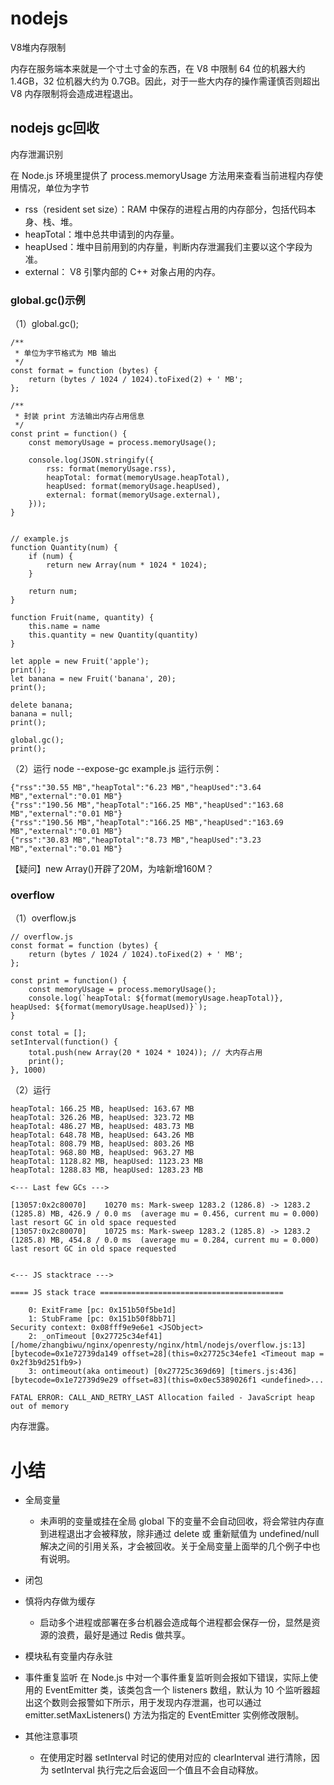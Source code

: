# nodejs

V8堆内存限制

内存在服务端本来就是一个寸土寸金的东西，在 V8 中限制 64 位的机器大约 1.4GB，32 位机器大约为 0.7GB。因此，对于一些大内存的操作需谨慎否则超出 V8 内存限制将会造成进程退出。

## nodejs gc回收

内存泄漏识别

在 Node.js 环境里提供了 process.memoryUsage 方法用来查看当前进程内存使用情况，单位为字节

* rss（resident set size）：RAM 中保存的进程占用的内存部分，包括代码本身、栈、堆。
* heapTotal：堆中总共申请到的内存量。
* heapUsed：堆中目前用到的内存量，判断内存泄漏我们主要以这个字段为准。
* external： V8 引擎内部的 C++ 对象占用的内存。

### global.gc()示例

（1）global.gc();

```
/**
 * 单位为字节格式为 MB 输出
 */
const format = function (bytes) {
    return (bytes / 1024 / 1024).toFixed(2) + ' MB';
};

/**
 * 封装 print 方法输出内存占用信息 
 */
const print = function() {
    const memoryUsage = process.memoryUsage();

    console.log(JSON.stringify({
        rss: format(memoryUsage.rss),
        heapTotal: format(memoryUsage.heapTotal),
        heapUsed: format(memoryUsage.heapUsed),
        external: format(memoryUsage.external),
    }));
}


// example.js
function Quantity(num) {
    if (num) {
        return new Array(num * 1024 * 1024);
    }

    return num;
}

function Fruit(name, quantity) {
    this.name = name
    this.quantity = new Quantity(quantity)
}

let apple = new Fruit('apple');
print();
let banana = new Fruit('banana', 20);
print();

delete banana;
banana = null;
print();

global.gc();
print();
```

（2）运行
node --expose-gc example.js
运行示例：
```
{"rss":"30.55 MB","heapTotal":"6.23 MB","heapUsed":"3.64 MB","external":"0.01 MB"}
{"rss":"190.56 MB","heapTotal":"166.25 MB","heapUsed":"163.68 MB","external":"0.01 MB"}
{"rss":"190.56 MB","heapTotal":"166.25 MB","heapUsed":"163.69 MB","external":"0.01 MB"}
{"rss":"30.83 MB","heapTotal":"8.73 MB","heapUsed":"3.23 MB","external":"0.01 MB"}
```

【疑问】new Array()开辟了20M，为啥新增160M？


### overflow

（1）overflow.js
```
// overflow.js
const format = function (bytes) {
    return (bytes / 1024 / 1024).toFixed(2) + ' MB';
};

const print = function() {
    const memoryUsage = process.memoryUsage();
    console.log(`heapTotal: ${format(memoryUsage.heapTotal)}, heapUsed: ${format(memoryUsage.heapUsed)}`);
}

const total = [];
setInterval(function() {
    total.push(new Array(20 * 1024 * 1024)); // 大内存占用
    print();
}, 1000)
```

（2）运行
```
heapTotal: 166.25 MB, heapUsed: 163.67 MB
heapTotal: 326.26 MB, heapUsed: 323.72 MB
heapTotal: 486.27 MB, heapUsed: 483.73 MB
heapTotal: 648.78 MB, heapUsed: 643.26 MB
heapTotal: 808.79 MB, heapUsed: 803.26 MB
heapTotal: 968.80 MB, heapUsed: 963.27 MB
heapTotal: 1128.82 MB, heapUsed: 1123.23 MB
heapTotal: 1288.83 MB, heapUsed: 1283.23 MB

<--- Last few GCs --->

[13057:0x2c80070]    10270 ms: Mark-sweep 1283.2 (1286.8) -> 1283.2 (1285.8) MB, 426.9 / 0.0 ms  (average mu = 0.456, current mu = 0.000) last resort GC in old space requested
[13057:0x2c80070]    10725 ms: Mark-sweep 1283.2 (1285.8) -> 1283.2 (1285.8) MB, 454.8 / 0.0 ms  (average mu = 0.284, current mu = 0.000) last resort GC in old space requested


<--- JS stacktrace --->

==== JS stack trace =========================================

    0: ExitFrame [pc: 0x151b50f5be1d]
    1: StubFrame [pc: 0x151b50f8bb71]
Security context: 0x08fff9e9e6e1 <JSObject>
    2: _onTimeout [0x27725c34ef41] [/home/zhangbiwu/nginx/openresty/nginx/html/nodejs/overflow.js:13] [bytecode=0x1e72739da149 offset=28](this=0x27725c34efe1 <Timeout map = 0x2f3b9d251fb9>)
    3: ontimeout(aka ontimeout) [0x27725c369d69] [timers.js:436] [bytecode=0x1e72739d9e29 offset=83](this=0x0ec5389026f1 <undefined>...

FATAL ERROR: CALL_AND_RETRY_LAST Allocation failed - JavaScript heap out of memory
```

内存泄露。

# 小结

* 全局变量

  * 未声明的变量或挂在全局 global 下的变量不会自动回收，将会常驻内存直到进程退出才会被释放，除非通过 delete 或 重新赋值为 undefined/null 解决之间的引用关系，才会被回收。关于全局变量上面举的几个例子中也有说明。

* 闭包

* 慎将内存做为缓存
  * 启动多个进程或部署在多台机器会造成每个进程都会保存一份，显然是资源的浪费，最好是通过 Redis 做共享。

* 模块私有变量内存永驻

* 事件重复监听
  在 Node.js 中对一个事件重复监听则会报如下错误，实际上使用的 EventEmitter 类，该类包含一个 listeners 数组，默认为 10 个监听器超出这个数则会报警如下所示，用于发现内存泄漏，也可以通过 emitter.setMaxListeners() 方法为指定的 EventEmitter 实例修改限制。

* 其他注意事项
  * 在使用定时器 setInterval 时记的使用对应的 clearInterval 进行清除，因为 setInterval 执行完之后会返回一个值且不会自动释放。